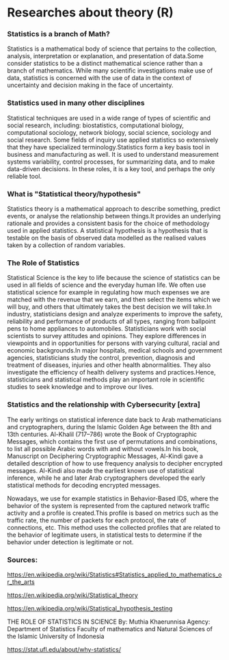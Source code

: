 # Researches about theory (R)

### Statistics is a branch of Math?
Statistics is a mathematical body of science that pertains to the collection, analysis, interpretation or explanation, and presentation of data.Some consider statistics to be a distinct mathematical science rather than a branch of mathematics. While many scientific investigations make use of data, statistics is concerned with the use of data in the context of uncertainty and decision making in the face of uncertainty.

### Statistics used in many other disciplines
Statistical techniques are used in a wide range of types of scientific and social research, including: biostatistics, computational biology, computational sociology, network biology, social science, sociology and social research. Some fields of inquiry use applied statistics so extensively that they have specialized terminology.Statistics form a key basis tool in business and manufacturing as well. It is used to understand measurement systems variability, control processes, for summarizing data, and to make data-driven decisions. In these roles, it is a key tool, and perhaps the only reliable tool.

### What is "Statistical theory/hypothesis"
Statistics theory is a mathematical approach to describe something, predict events, or analyse the relationship between things.It provides an underlying rationale and provides a consistent basis for the choice of methodology used in applied statistics. A statistical hypothesis is a hypothesis that is testable on the basis of observed data modelled as the realised values taken by a collection of random variables.

### The Role of Statistics
Statistical Science is the key to life because the science of statistics can be used in all fields of science and the everyday human life. We often use statistical science for example in regulating how much expenses we are matched with the revenue that we earn, and then select the items which we will buy, and others that ultimately takes the best decision we will take.In industry, statisticians design and analyze experiments to improve the safety, reliability and performance of products of all types, ranging from ballpoint pens to home appliances to automobiles. Statisticians work with social scientists to survey attitudes and opinions. They explore differences in viewpoints and in opportunities for persons with varying cultural, racial and economic backgrounds.In major hospitals, medical schools and government agencies, statisticians study the control, prevention, diagnosis and treatment of diseases, injuries and other health abnormalities. They also investigate the efficiency of health delivery systems and practices.Hence, statisticians and statistical methods play an important role in scientific studies to seek knowledge and to improve our lives.

### Statistics and the relationship with Cybersecurity [extra]
The early writings on statistical inference date back to Arab mathematicians and cryptographers, during the Islamic Golden Age between the 8th and 13th centuries. Al-Khalil (717–786) wrote the Book of Cryptographic Messages, which contains the first use of permutations and combinations, to list all possible Arabic words with and without vowels.In his book, Manuscript on Deciphering Cryptographic Messages, Al-Kindi gave a detailed description of how to use frequency analysis to decipher encrypted messages. Al-Kindi also made the earliest known use of statistical inference, while he and later Arab cryptographers developed the early statistical methods for decoding encrypted messages.

Nowadays, we use for example statistics in Behavior-Based IDS, where the behavior of the system is represented from the captured network traffic activity and a profile is created.This profile is based on metrics such as the traffic rate, the number of packets for each protocol, the rate of connections, etc. This method uses the collected profiles that are related to the behavior of legitimate users, in statistical tests to determine if the behavior under detection is legitimate or not.



### Sources:
https://en.wikipedia.org/wiki/Statistics#Statistics_applied_to_mathematics_or_the_arts

https://en.wikipedia.org/wiki/Statistical_theory

https://en.wikipedia.org/wiki/Statistical_hypothesis_testing

THE ROLE OF STATISTICS IN SCIENCE By: Muthia Khaerunnisa Agency: Department of Statistics Faculty of mathematics and Natural Sciences of the Islamic University of Indonesia 

https://stat.ufl.edu/about/why-statistics/
